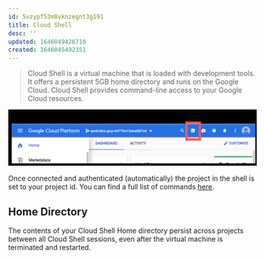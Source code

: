 ```yaml
---
id: 5vzypf53m8vknzegnt3g191
title: Cloud Shell
desc: ''
updated: 1646049426710
created: 1646045492351
---
```


> Cloud Shell is a virtual machine that is loaded with development tools. It offers a persistent 5GB home directory and runs on the Google Cloud. Cloud Shell provides command-line access to your Google Cloud resources.

![](/assets/images/2022-02-28-10-51-53.png)

Once connected and authenticated (automatically) the project in the shell is set to your project id. You can find a full list of commands [here](https://cloud.google.com/sdk/gcloud).

## Home Directory
 The contents of your Cloud Shell Home directory persist across projects between all Cloud Shell sessions, even after the virtual machine is terminated and restarted.